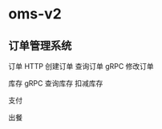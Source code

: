 

# oms-v2

## 订单管理系统


订单
    HTTP
        创建订单
        查询订单
    gRPC
        修改订单


库存
    gRPC
        查询库存
        扣减库存


支付
    

出餐



<!-- 	
	stockResponse = append(stockResponse, &pb.Item{
		Id:      "1",
		Name:    "瑞幸咖啡生椰拿铁",
		PriceId: "9.9",
		Quantity: 10,
	})
	stockResponse = append(stockResponse, &pb.Item{
		Id:      "2",
		Name:    "瑞幸咖啡冰镇杨梅瑞纳冰",
		PriceId: "14.9",
		Quantity: 5,
	})
	stockResponse = append(stockResponse, &pb.Item{
		Id:      "3",
		Name:    "瑞幸咖啡橙C美式",
		PriceId: "9.9",
		Quantity: 8,
	})
	 -->